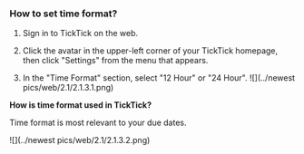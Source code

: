 ### How to set time format?

1. Sign in to TickTick on the web.

2. Click the avatar in the upper-left corner of your TickTick homepage, then click "Settings" from the menu that appears.

3. In the "Time Format" section, select "12 Hour" or "24 Hour".
![](../newest pics/web/2.1/2.1.3.1.png)

**How is time format used in TickTick?**

Time format is most relevant to your due dates.



![](../newest pics/web/2.1/2.1.3.2.png)